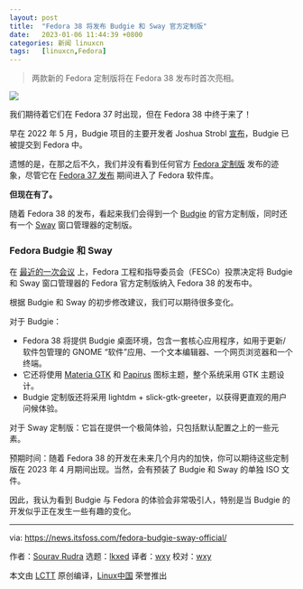 ```yaml
---
layout: post
title:	"Fedora 38 将发布 Budgie 和 Sway 官方定制版"
date:	2023-01-06 11:44:39 +0800 
categories:	新闻 linuxcn 
tags:	[linuxcn,Fedora]
---
```




> 
> 两款新的 Fedora 定制版将在 Fedora 38 发布时首次亮相。
> 
> 
> 


![](/Asserts/Images//attachment/album/202301/06/114440c4dgjjqf4oi97g7g.png)


我们期待着它们在 Fedora 37 时出现，但在 Fedora 38 中终于来了！


早在 2022 年 5 月，Budgie 项目的主要开发者 Joshua Strobl [宣布](https://www.reddit.com/r/Fedora/comments/uq3gah/budgie_desktop_has_now_been_submitted_for/)，Budgie 已被提交到 Fedora 中。


遗憾的是，在那之后不久，我们并没有看到任何官方 [Fedora 定制版](https://spins.fedoraproject.org) 发布的迹象，尽管它在 [Fedora 37 发布](https://news.itsfoss.com/fedora-37-release/) 期间进入了 Fedora 软件库。


**但现在有了。**


随着 Fedora 38 的发布，看起来我们会得到一个 [Budgie](https://blog.buddiesofbudgie.org) 的官方定制版，同时还有一个 [Sway](https://swaywm.org) 窗口管理器的定制版。


### Fedora Budgie 和 Sway


在 [最近的一次会议](https://lists.fedoraproject.org/archives/list/devel@lists.fedoraproject.org/thread/RNJZUX3ZI34DIX6E4PVDKYQWCOFDQ4UY/) 上，Fedora 工程和指导委员会（FESCo）投票决定将 Budgie 和 Sway 窗口管理器的 Fedora 官方定制版纳入 Fedora 38 的发布中。


根据 Budgie 和 Sway 的初步修改建议，我们可以期待很多变化。


对于 Budgie：


* Fedora 38 将提供 Budgie 桌面环境，包含一套核心应用程序，如用于更新/软件包管理的 GNOME “软件”应用、一个文本编辑器、一个网页浏览器和一个终端。
* 它还将使用 [Materia GTK](https://github.com/nana-4/materia-theme) 和 [Papirus](https://github.com/PapirusDevelopmentTeam/papirus-icon-theme) 图标主题，整个系统采用 GTK 主题设计。
* Budgie 定制版还将采用 lightdm + slick-gtk-greeter，以获得更直观的用户问候体验。


对于 Sway 定制版：它旨在提供一个极简体验，只包括默认配置之上的一些元素。


预期时间：随着 Fedora 38 的开发在未来几个月内的加快，你可以期待这些定制版在 2023 年 4 月期间出现。当然，会有预装了 Budgie 和 Sway 的单独 ISO 文件。


因此，我认为看到 Budgie 与 Fedora 的体验会非常吸引人，特别是当 Budgie 的开发似乎正在发生一些有趣的变化。




---


via: <https://news.itsfoss.com/fedora-budgie-sway-official/>


作者：[Sourav Rudra](https://news.itsfoss.com/author/sourav/) 选题：[lkxed](https://github.com/lkxed) 译者：[wxy](https://github.com/wxy) 校对：[wxy](https://github.com/wxy)


本文由 [LCTT](https://github.com/LCTT/TranslateProject) 原创编译，[Linux中国](https://linux.cn/) 荣誉推出

